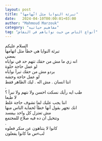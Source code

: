 ```yaml
---
layout: post
title: "تبرئة النوايا مثل اتّهامها"
date:   2024-04-10T00:00:01+03:00
author: "Mahmoud Marzouk"
category: "مفاهيم حياتيه"
tag: "أنواع الناس من حيث نواياهم في النقاش"
---
```



السلام عليكم  
تبرئة النوايا هي خطأ مثل اتهامها  
بمعني  
انه زي ما مش من حقك تتهم حد في نواياه  
لو عمل حاجة حلوة  
بردو مش من حقك تبرأ نواياه  
لو عمل حاجة وحشة  
انتا انسان . مش اله . ليك الظاهر فقط  
.  
طب ايه رأيك نسكت احسن ولا نتهم ولا نبرأ ؟  
لا طبعا  
انتا يجب عليك لما تشوف حاجة غلط  
انك تجهر بقول أنها خطأ لحماية الناس منها  
مش تعتزل كل واحد بيفسد  
وتتخيل ان ده فيه صلاح للمجتمع  
.  
كانوا لا يتناهون عن منكر فعلوه  
لبءس ما كانوا يفعلون
